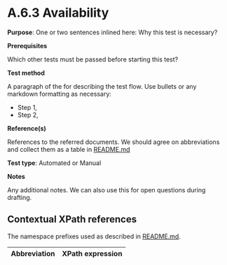 # A.6.3 Availability

**Purpose**: One or two sentences inlined here: Why this test is necessary?

**Prerequisites**

Which other tests must be passed before starting this test?

**Test method**

A paragraph of the for describing the test flow. Use bullets or any markdown formatting as necessary:

* Step 1,
* Step 2,

**Reference(s)**

References to the referred documents. We should agree on abbreviations and collect them as a table in [README.md](README.md)

**Test type**: Automated or Manual

**Notes**

Any additional notes. We can also use this for open questions during drafting.


## Contextual XPath references

The namespace prefixes used as described in [README.md](README.md#namespaces).

Abbreviation                                               |  XPath expression
---------------------------------------------------------- | -------------------------------------------------------------------------
